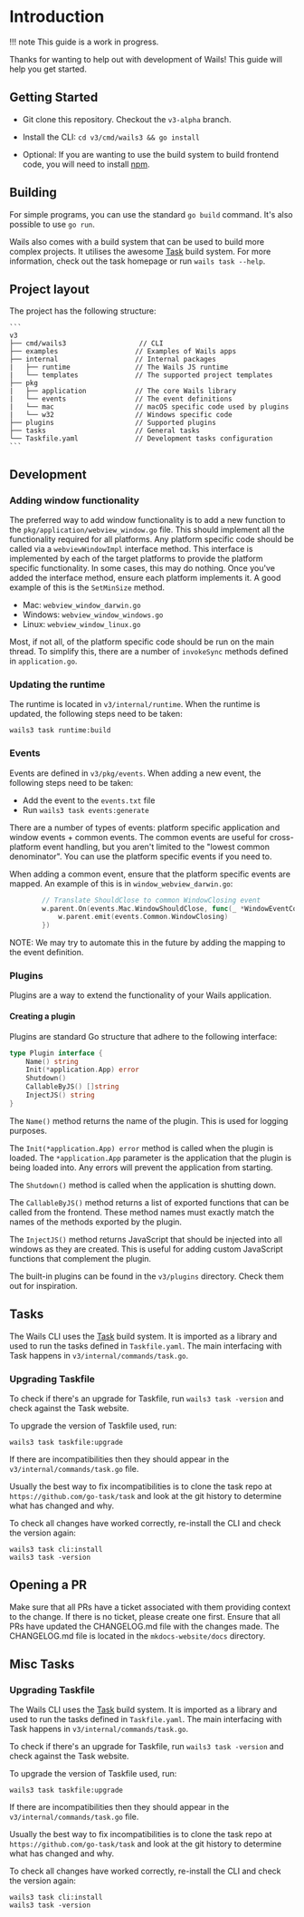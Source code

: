 # Introduction

!!! note This guide is a work in progress.

Thanks for wanting to help out with development of Wails! This guide will help
you get started.

## Getting Started

- Git clone this repository. Checkout the `v3-alpha` branch.
- Install the CLI: `cd v3/cmd/wails3 && go install`

- Optional: If you are wanting to use the build system to build frontend code,
  you will need to install [npm](https://nodejs.org/en/download).

## Building

For simple programs, you can use the standard `go build` command. It's also
possible to use `go run`.

Wails also comes with a build system that can be used to build more complex
projects. It utilises the awesome [Task](https://taskfile.dev) build system. For
more information, check out the task homepage or run `wails task --help`.

## Project layout

The project has the following structure:

    ```
    v3
    ├── cmd/wails3                  // CLI
    ├── examples                   // Examples of Wails apps
    ├── internal                   // Internal packages
    |   ├── runtime                // The Wails JS runtime
    |   └── templates              // The supported project templates
    ├── pkg
    |   ├── application            // The core Wails library
    |   └── events                 // The event definitions
    |   └── mac                    // macOS specific code used by plugins
    |   └── w32                    // Windows specific code
    ├── plugins                    // Supported plugins
    ├── tasks                      // General tasks
    └── Taskfile.yaml              // Development tasks configuration
    ```

## Development

### Adding window functionality

The preferred way to add window functionality is to add a new function to the
`pkg/application/webview_window.go` file. This should implement all the
functionality required for all platforms. Any platform specific code should be
called via a `webviewWindowImpl` interface method. This interface is implemented
by each of the target platforms to provide the platform specific functionality.
In some cases, this may do nothing. Once you've added the interface method,
ensure each platform implements it. A good example of this is the `SetMinSize`
method.

- Mac: `webview_window_darwin.go`
- Windows: `webview_window_windows.go`
- Linux: `webview_window_linux.go`

Most, if not all, of the platform specific code should be run on the main
thread. To simplify this, there are a number of `invokeSync` methods defined in
`application.go`.

### Updating the runtime

The runtime is located in `v3/internal/runtime`. When the runtime is updated,
the following steps need to be taken:

```shell
wails3 task runtime:build
```

### Events

Events are defined in `v3/pkg/events`. When adding a new event, the following
steps need to be taken:

- Add the event to the `events.txt` file
- Run `wails3 task events:generate`

There are a number of types of events: platform specific application and window
events + common events. The common events are useful for cross-platform event
handling, but you aren't limited to the "lowest common denominator". You can use
the platform specific events if you need to.

When adding a common event, ensure that the platform specific events are mapped.
An example of this is in `window_webview_darwin.go`:

```go
		// Translate ShouldClose to common WindowClosing event
		w.parent.On(events.Mac.WindowShouldClose, func(_ *WindowEventContext) {
			w.parent.emit(events.Common.WindowClosing)
		})
```

NOTE: We may try to automate this in the future by adding the mapping to the
event definition.

### Plugins

Plugins are a way to extend the functionality of your Wails application.

#### Creating a plugin

Plugins are standard Go structure that adhere to the following interface:

```go
type Plugin interface {
    Name() string
    Init(*application.App) error
    Shutdown()
    CallableByJS() []string
    InjectJS() string
}
```

The `Name()` method returns the name of the plugin. This is used for logging
purposes.

The `Init(*application.App) error` method is called when the plugin is loaded.
The `*application.App` parameter is the application that the plugin is being
loaded into. Any errors will prevent the application from starting.

The `Shutdown()` method is called when the application is shutting down.

The `CallableByJS()` method returns a list of exported functions that can be
called from the frontend. These method names must exactly match the names of the
methods exported by the plugin.

The `InjectJS()` method returns JavaScript that should be injected into all
windows as they are created. This is useful for adding custom JavaScript
functions that complement the plugin.

The built-in plugins can be found in the `v3/plugins` directory. 
Check them out for inspiration.

## Tasks

The Wails CLI uses the [Task](https://taskfile.dev) build system. It is imported
as a library and used to run the tasks defined in `Taskfile.yaml`. The main
interfacing with Task happens in `v3/internal/commands/task.go`.

### Upgrading Taskfile

To check if there's an upgrade for Taskfile, run `wails3 task -version` and
check against the Task website.

To upgrade the version of Taskfile used, run:

```shell
wails3 task taskfile:upgrade
```

If there are incompatibilities then they should appear in the
`v3/internal/commands/task.go` file.

Usually the best way to fix incompatibilities is to clone the task repo at
`https://github.com/go-task/task` and look at the git history to determine what
has changed and why.

To check all changes have worked correctly, re-install the CLI and check the
version again:

```shell
wails3 task cli:install
wails3 task -version
```

## Opening a PR

Make sure that all PRs have a ticket associated with them providing context to
the change. If there is no ticket, please create one first. Ensure that all PRs
have updated the CHANGELOG.md file with the changes made. The CHANGELOG.md file
is located in the `mkdocs-website/docs` directory.

## Misc Tasks

### Upgrading Taskfile

The Wails CLI uses the [Task](https://taskfile.dev) build system. It is imported
as a library and used to run the tasks defined in `Taskfile.yaml`. The main
interfacing with Task happens in `v3/internal/commands/task.go`.

To check if there's an upgrade for Taskfile, run `wails3 task -version` and
check against the Task website.

To upgrade the version of Taskfile used, run:

```shell
wails3 task taskfile:upgrade
```

If there are incompatibilities then they should appear in the
`v3/internal/commands/task.go` file.

Usually the best way to fix incompatibilities is to clone the task repo at
`https://github.com/go-task/task` and look at the git history to determine what
has changed and why.

To check all changes have worked correctly, re-install the CLI and check the
version again:

```shell
wails3 task cli:install
wails3 task -version
```
